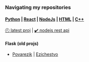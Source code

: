 ### Navigating my repositories

#### [Python](https://github.com/veyfera/oldish-snippets/tree/main/python) | [React](https://github.com/veyfera/oldish-snippets/tree/main/react) | [NodeJs](https://github.com/veyfera/oldish-snippets/tree/main/nodejs) | [HTML](https://github.com/veyfera/oldish-snippets/tree/main/html) | [C++](https://github.com/veyfera/oldish-snippets/tree/main/cpp)

[🕘 latest proj](https://github.com/veyfera/oldish-snippets/tree/main/nodejs/nodejs%20snippets%20Jul%2016%2C%202023)  |    [✔️ nodejs rest api](https://github.com/veyfera/todo-rest-api)

#### Flask (old projs)
* [Povarezik](https://github.com/veyfera/povarezik) | [Ezichestvo](https://github.com/veyfera/sitea)

